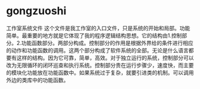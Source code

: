 # gongzuoshi
工作室系统文件
这个文件是我工作室的入口文件，只是系统的开始和局部。功能简单。最重要的地方就是它体现了我的程序逻辑结构思想。它的结构由1.控制部分。2.功能函数部分。两部分构成。控制部分的作用是根据外界给的条件进行相应的动作和功能函数的调用。这两个部分构成了软件系统的全部。无论是什么语言都要有这样的结构。因为它可靠，简单，高效。对于独立运行的系统，控制部分可以改为无限循环的闭环巡查和执行系统。控制部分贵在运行步骤少，速度快，而主要的模块化功能放在功能函数中。如果系统过于复杂，就要引进类的机制。可以调用外边的类库中的功能函数。
